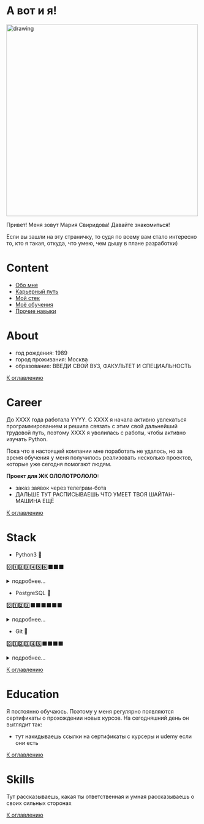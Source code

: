 # А вот и я!
<p>
<img src="https://sun9-30.userapi.com/impg/T2wFpAVaqFAzJF3M-_IbVvzLmyLs2_q51TK9lA/fULjmw1sQ80.jpg?size=1440x1440&quality=96&sign=dbd135607a9a884fb997dfd4a43742e8&type=album" alt="drawing" width="500"/>
</p>

<p>
Привет! Меня зовут Мария Свиридова! Давайте знакомиться!
</p>

<p>
Если вы зашли на эту страничку, то судя по всему вам стало интересно то, кто я такая, откуда, что умею, чем дышу в 
плане разработки)
</p>

# Content
- [Обо мне](#about)
- [Карьерный путь](#career)
- [Мой стек](#stack)
- [Моё обучения](#education)
- [Прочие навыки](#skills)

# About
- год рождения: 1989
- город проживания: Москва
- образование: ВВЕДИ СВОЙ ВУЗ, ФАКУЛЬТЕТ И СПЕЦИАЛЬНОСТЬ

[К оглавлению](#content)

# Career
До ХХХХ года работала YYYY. С ХХХХ я начала активно увлекаться программированием 
и решила связать с этим свой дальнейший трудовой путь, поэтому ХХХХ я уволилась с работы, чтобы активно изучать Python.

Пока что в настоящей компании мне поработать не удалось, но за время обучения у меня получилось реализовать несколько проектов, которые уже сегодня помогают людям.

<div><b>Проект для ЖК ОЛОЛОТРОЛОЛО:</b></div>
<p>

- заказ заявок через телеграм-бота
- ДАЛЬШЕ ТУТ РАСПИСЫВАЕШЬ ЧТО УМЕЕТ ТВОЯ ШАЙТАН-МАШИНА ЕЩЁ

</p>

[К оглавлению](#content)

# Stack
- Python3 🐍

0️⃣1️⃣2️⃣3️⃣4️⃣5️⃣6️⃣️⬛️⬛️⬛️

<details><summary>подробнее...</summary>
<p>

    - уверенно знаю синтаксис и основные инструметы для работы с кодовой базой: IDE Pycharm, линтеры, инструменты 
    типизации
    - генераторы, декораторы, менеджеры контекста для меня не проблема
    - могу рассказать и показать на практике что такое ООП и зачем оно нужно
    - могу поддержать беседу про потоки и процессы, а также про асинхронность
    
</p>
</details>
   
- PostgreSQL 🐘

0️⃣1️⃣2️⃣3️⃣⬛️⬛️⬛️⬛️⬛️⬛️

<details><summary>подробнее...</summary>
<p>
    - понимаю что такое РСУБД и чем она отличается от NoSQL
    - представляю, что такое JOINs, индексы, уровни изоляции транзакций
    - знаю что такое оконные функции, однако в работе применять не приходилось

</p>
</details>

- Git 🌳

0️⃣1️⃣2️⃣3️⃣4️⃣5️⃣⬛️⬛️⬛️⬛

<details><summary>подробнее...</summary>
<p>

    - у меня не становятся квадратными глаза при виде команд clone, pull, push, commit, rebase
    - если произойдёт конфликт, я смогу его разрешить или сделать так, чтобы поломанный код не попал в прод
    
</p>
</details>

[К оглавлению](#content)

# Education

Я постоянно обучаюсь. Поэтому у меня регулярно появляются сертификаты о прохождении новых курсов. На сегодняшний день он выглядит так:

- тут накидываешь ссылки на сертификаты с курсеры и udemy если они есть
    
[К оглавлению](#content)

# Skills

Тут рассказываешь, какая ты ответственная и умная рассказываешь о своих сильных сторонах

[К оглавлению](#content)
